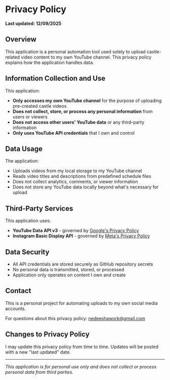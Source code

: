 # Privacy Policy

**Last updated: 12/09/2025**

## Overview
This application is a personal automation tool used solely to upload castle-related video content to my own YouTube channel. This privacy policy explains how the application handles data.

## Information Collection and Use
This application:
- **Only accesses my own YouTube channel** for the purpose of uploading pre-created castle videos
- **Does not collect, store, or process any personal information** from users or viewers
- **Does not access other users' YouTube data** or any third-party information
- **Only uses YouTube API credentials** that I own and control

## Data Usage
The application:
- Uploads videos from my local storage to my YouTube channel
- Reads video titles and descriptions from predefined schedule files
- Does not collect analytics, comments, or viewer information
- Does not store any YouTube data locally beyond what's necessary for upload

## Third-Party Services
This application uses:
- **YouTube Data API v3** - governed by [Google's Privacy Policy](https://policies.google.com/privacy)
- **Instagram Basic Display API** - governed by [Meta's Privacy Policy](https://www.facebook.com/privacy/policy/)

## Data Security
- All API credentials are stored securely as GitHub repository secrets
- No personal data is transmitted, stored, or processed
- Application only operates on content I own and create

## Contact
This is a personal project for automating uploads to my own social media accounts. 

For questions about this privacy policy: nedeeshawork@gmail.com
## Changes to Privacy Policy
I may update this privacy policy from time to time. Updates will be posted with a new "last updated" date.

---

*This application is for personal use only and does not collect or process personal data from third parties.*
